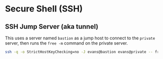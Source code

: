 # Secure Shell (SSH)

## SSH Jump Server (aka tunnel)

This uses a server named `bastion` as a jump host to connect to the `private` server, then runs the `free -m` command on the private server.

```bash
ssh -q -o StrictHostKeyChecking=no -J evans@bastion evans@private -- free -m
```
